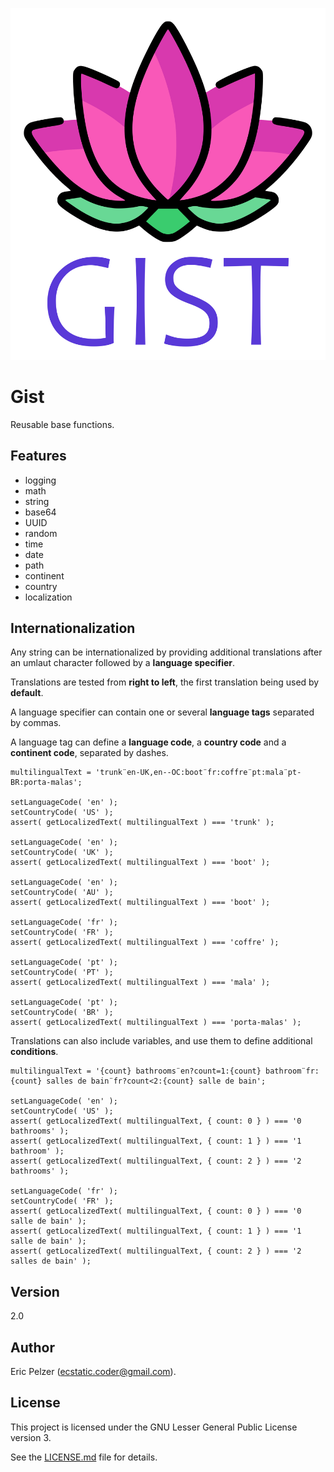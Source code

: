 ![](https://github.com/senselogic/GIST/blob/master/LOGO/gist.png)

# Gist

Reusable base functions.

## Features

*   logging
*   math
*   string
*   base64
*   UUID
*   random
*   time
*   date
*   path
*   continent
*   country
*   localization

## Internationalization

Any string can be internationalized by providing additional translations after an umlaut character followed by a **language specifier**.

Translations are tested from **right to left**, the first translation being used by **default**.

A language specifier can contain one or several **language tags** separated by commas.

A language tag can define a **language code**, a **country code** and a **continent code**, separated by dashes.

```
multilingualText = 'trunk¨en-UK,en--OC:boot¨fr:coffre¨pt:mala¨pt-BR:porta-malas';

setLanguageCode( 'en' );
setCountryCode( 'US' );
assert( getLocalizedText( multilingualText ) === 'trunk' );

setLanguageCode( 'en' );
setCountryCode( 'UK' );
assert( getLocalizedText( multilingualText ) === 'boot' );

setLanguageCode( 'en' );
setCountryCode( 'AU' );
assert( getLocalizedText( multilingualText ) === 'boot' );

setLanguageCode( 'fr' );
setCountryCode( 'FR' );
assert( getLocalizedText( multilingualText ) === 'coffre' );

setLanguageCode( 'pt' );
setCountryCode( 'PT' );
assert( getLocalizedText( multilingualText ) === 'mala' );

setLanguageCode( 'pt' );
setCountryCode( 'BR' );
assert( getLocalizedText( multilingualText ) === 'porta-malas' );
```

Translations can also include variables, and use them to define additional **conditions**.

```
multilingualText = '{count} bathrooms¨en?count=1:{count} bathroom¨fr:{count} salles de bain¨fr?count<2:{count} salle de bain';

setLanguageCode( 'en' );
setCountryCode( 'US' );
assert( getLocalizedText( multilingualText, { count: 0 } ) === '0 bathrooms' );
assert( getLocalizedText( multilingualText, { count: 1 } ) === '1 bathroom' );
assert( getLocalizedText( multilingualText, { count: 2 } ) === '2 bathrooms' );

setLanguageCode( 'fr' );
setCountryCode( 'FR' );
assert( getLocalizedText( multilingualText, { count: 0 } ) === '0 salle de bain' );
assert( getLocalizedText( multilingualText, { count: 1 } ) === '1 salle de bain' );
assert( getLocalizedText( multilingualText, { count: 2 } ) === '2 salles de bain' );
```

## Version

2.0

## Author

Eric Pelzer (ecstatic.coder@gmail.com).

## License

This project is licensed under the GNU Lesser General Public License version 3.

See the [LICENSE.md](LICENSE.md) file for details.

